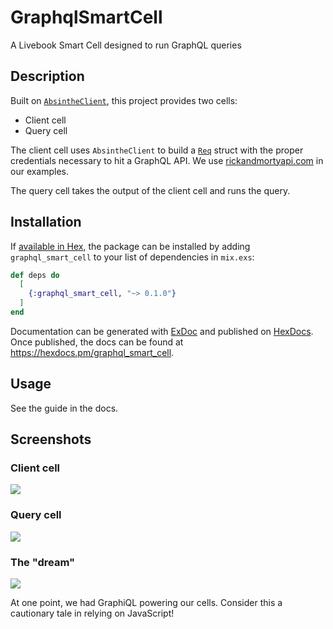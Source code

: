 # GraphqlSmartCell

A Livebook Smart Cell designed to run GraphQL queries

## Description

Built on [`AbsintheClient`](https://hexdocs.pm/absinthe_client/AbsintheClient.html), this project provides two cells:

  * Client cell
  * Query cell

The client cell uses `AbsintheClient` to build a [`Req`](https://hexdocs.pm/req/0.3.0/Req.html) struct with the proper credentials necessary to hit a GraphQL API. We use [rickandmortyapi.com](https://rickandmortyapi.com) in our examples.

The query cell takes the output of the client cell and runs the query.

## Installation

If [available in Hex](https://hex.pm/docs/publish), the package can be installed
by adding `graphql_smart_cell` to your list of dependencies in `mix.exs`:

```elixir
def deps do
  [
    {:graphql_smart_cell, "~> 0.1.0"}
  ]
end
```

Documentation can be generated with [ExDoc](https://github.com/elixir-lang/ex_doc)
and published on [HexDocs](https://hexdocs.pm). Once published, the docs can
be found at <https://hexdocs.pm/graphql_smart_cell>.

## Usage

See the guide in the docs.

## Screenshots

### Client cell

<img src="https://user-images.githubusercontent.com/168677/196064401-fd0eac29-98ba-4263-8a9d-6b0acea8e23b.png">

### Query cell

<img src="https://user-images.githubusercontent.com/168677/196064395-a663987c-a34e-4177-8bbc-b67512faae02.png">

### The "dream"

<img src="https://user-images.githubusercontent.com/10274508/196064112-558e4d5f-1f7e-452e-81b6-89d1e3f30419.png">

At one point, we had GraphiQL powering our cells.
Consider this a cautionary tale in relying on JavaScript!